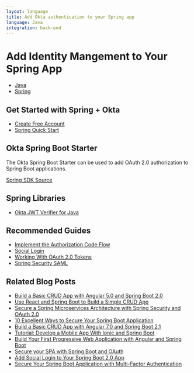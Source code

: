 ```yaml
---
layout: language
title: Add Okta authentication to your Spring app
language: Java
integration: back-end
---
```


# <i class='icon-48 docsPage code-java'></i> Add Identity Mangement to Your Spring App

<ul class='language-tabs'>
	<li>
		<a href='/code/java/'>
			<i class='icon code-java-32'></i><span>Java</span>
		</a>
	</li>
	<li class="active">
		<a href='/code/java/spring.html'>
			<i class='icon code-spring-32'></i><span>Spring</span>
		</a>
	</li>
</ul>

## Get Started with Spring + Okta

<ul class='language-ctas'>
	<li>
		<a href='https://developer.okta.com/signup/' class='code-button highlighted' data-proofer-ignore>
			<span>Create Free Account</span>
		</a>
	</li>
	<li>
		<a href='/quickstart/#/okta-sign-in-page/java/spring' class='code-button inverse' data-proofer-ignore>
			<span>Spring Quick Start</span>
		</a>
	</li>
</ul>

## Okta Spring Boot Starter

The Okta Spring Boot Starter can be used to add OAuth 2.0 authorization to Spring Boot applications.

<a href='https://github.com/okta/okta-spring-boot'>
	<span class='fa fa-github'></span> <span>Spring SDK Source</span>
</a>

## Spring Libraries

<ul class="language-libraries">
	<li>
		<a href="https://github.com/okta/okta-jwt-verifier-java">
			<span class='fa fa-github'></span> <span>Okta JWT Verifier for Java</span>
		</a>
	</li>
</ul>

## Recommended Guides

<ul class="language-list">
	<li><a href="https://developer.okta.com/authentication-guide/implementing-authentication/auth-code">Implement the Authorization Code Flow</a></li>
	<li><a href="https://developer.okta.com/authentication-guide/social-login/">Social Login</a></li>
	<li><a href="https://developer.okta.com/authentication-guide/tokens/">Working With OAuth 2.0 Tokens</a></li>
	<li><a href="https://developer.okta.com/code/java/spring_security_saml">Spring Security SAML</a></li>
</ul>

## Related Blog Posts

<ul class="language-list">
	<li><a href="https://developer.okta.com/blog/2017/12/04/basic-crud-angular-and-spring-boot">Build a Basic CRUD App with Angular 5.0 and Spring Boot 2.0 </a></li>
	<li><a href="https://developer.okta.com/blog/2018/07/19/simple-crud-react-and-spring-boot">Use React and Spring Boot to Build a Simple CRUD App</a></li>
	<li><a href="https://developer.okta.com/blog/2018/02/13/secure-spring-microservices-with-oauth">Secure a Spring Microservices Architecture with Spring Security and OAuth 2.0</a></li>
	<li><a href="https://developer.okta.com/blog/2018/07/30/10-ways-to-secure-spring-boot">10 Excellent Ways to Secure Your Spring Boot Application</a></li>
	<li><a href="https://developer.okta.com/blog/2018/08/22/basic-crud-angular-7-and-spring-boot-2">Build a Basic CRUD App with Angular 7.0 and Spring Boot 2.1</a></li>
	<li><a href="https://developer.okta.com/blog/2017/05/17/develop-a-mobile-app-with-ionic-and-spring-boot">Tutorial: Develop a Mobile App With Ionic and Spring Boot</a></li>
	<li><a href="https://developer.okta.com/blog/2017/05/09/progressive-web-applications-with-angular-and-spring-boot">Build Your First Progressive Web Application with Angular and Spring Boot</a></li>
	<li><a href="https://developer.okta.com/blog/2017/10/27/secure-spa-spring-boot-oauth">Secure your SPA with Spring Boot and OAuth</a></li>
	<li><a href="https://developer.okta.com/blog/2018/07/24/social-spring-boot">Add Social Login to Your Spring Boot 2.0 App</a></li>
	<li><a href="https://developer.okta.com/blog/2018/06/12/mfa-in-spring-boot">Secure Your Spring Boot Application with Multi-Factor Authentication</a></li>
</ul>
